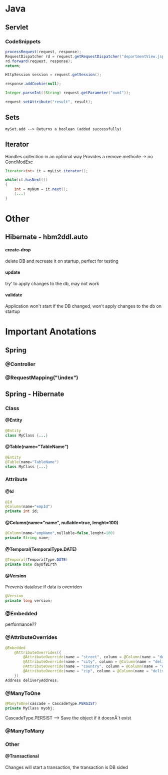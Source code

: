 # Java

## Servlet
### CodeSnippets

```java
processRequest(request, response);
RequestDispatcher rd = request.getRequestDispatcher("departmentView.jsp");
rd.forward(request, response);
return;
```

```java
HttpSession session = request.getSession();
```

```java
response.addCookie(null);
```

```java
Integer.parseInt((String) request.getParameter("num1"));
```

```java
request.setAttribute("result", result);
```


## Sets
`mySet.add --> Returns a boolean (added successfully)`


## Iterator
Handles collection in an optional way
Provides a remove methode -> no ConcModExc

```java
Iterator<int> it = myList.iterator();

while(it.hasNext())
{
	int = myNum = it.next();
	(...)
}
```

# Other
## Hibernate - hbm2ddl.auto
#### create-drop
delete DB and recreate it on startup, perfect for testing
#### update
try' to apply changes to the db, may not work
#### validate
Application won't start if the DB changed, won't apply changes to the db on startup

# Important Anotations
## Spring
### @Controller
### @RequestMapping("\index")
## Spring - Hibernate
### Class
#### @Entity
```java
@Entity
class MyClass {...}
```

#### @Table(name="TableName")
```java
@Entity
@Table(name="TableName")
class MyClass {...}
```

### Attribute
#### @Id
```java
@Id
@Column(name="empId")
private int id;
```

#### @Column(name="name", nullable=true, lenght=100)
```java
@Column(name="empName",nullable=false,lenght=100)
private String name;
```

#### @Temporal(TemporalType.DATE)
```java
@Temporal(TemporalType.DATE)
private Date dayOfBirth
```

#### @Version
Prevents datalose if data is overriden
```java
@Version
private long version;
```

### @Embedded
performance??

### @AttributeOverrides
```java
@Embedded
	@AttributeOverrides({
		@AttributeOverride(name = "street", column = @Column(name = "delivery_street")),
		@AttributeOverride(name = "city", column = @Column(name = "delivery_city")),
		@AttributeOverride(name = "country", column = @Column(name = "delivery_country")),
		@AttributeOverride(name = "zip", column = @Column(name = "delivery_zip"))
	})
Address deliveryAddress;
```

### @ManyToOne
```java
@ManyToOne(cascade = CascadeType.PERSIST)
private MyClass myobj;
```
CascadeType.PERSIST --> Save the object if it doesnÂ´t exist
### @ManyToMany
### Other
#### @Transactional
Changes will start a transaction, the transaction is DB sided
